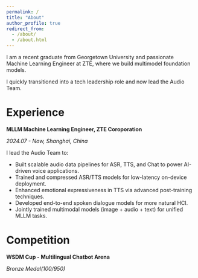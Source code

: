 ```yaml
---
permalink: /
title: "About"
author_profile: true
redirect_from: 
  - /about/
  - /about.html
---
```


I am a recent graduate from Georgetown University and passionate Machine Learning Engineer at ZTE, where we build multimodel foundation models.

I quickly transitioned into a tech leadership role and now lead the Audio Team.

Experience
======
**MLLM Machine Learning Engineer, ZTE Coroporation** 

*2024.07 - Now, Shanghai, China*

I lead the Audio Team to:</span>
- Built scalable audio data pipelines for ASR, TTS, and Chat to power AI-driven voice applications.
- Trained and compressed ASR/TTS models for low-latency on-device deployment.
- Enhanced emotional expressiveness in TTS via advanced post-training techniques.
- Developed end-to-end spoken dialogue models for more natural HCI.
- Jointly trained multimodal models (image + audio + text) for unified MLLM tasks.



Competition
======
**WSDM Cup - Multilingual Chatbot Arena**

*Bronze Medal(100/950)*

